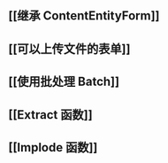 ## [[继承 ContentEntityForm]]

## [[可以上传文件的表单]]

## [[使用批处理 Batch]]

## [[Extract 函数]]

## [[Implode 函数]]
